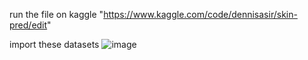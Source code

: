 run the file on kaggle "https://www.kaggle.com/code/dennisasir/skin-pred/edit"

import these datasets 
![image](https://github.com/user-attachments/assets/3906ca14-98af-435d-82cd-5266e7712ea0)

